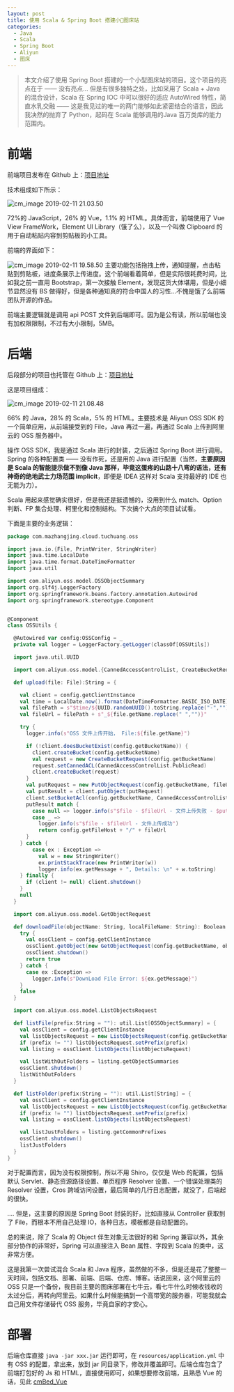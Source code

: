 ```yaml
---
layout: post
title: 使用 Scala & Spring Boot 搭建小🐴图床站
categories:
  - Java
  - Scala
  - Spring Boot
  - Aliyun
  - 图床
---
```


> 本文介绍了使用 Spring Boot 搭建的一个小型图床站的项目。这个项目的亮点在于 —— 没有亮点... 但是有很多独特之处，比如采用了 Scala + Java 的混合设计，Scala 在 Spring IOC 中可以很好的适应 AutoWired 特性，简直水乳交融 —— 这是我见过的唯一的两门能够如此紧密结合的语言，因此我决然的抛弃了 Python，起码在 Scala 能够调用的Java 百万类库的能力范围内。

# 前端

前端项目发布在 Github 上：[项目地址](https://github.com/corkine/cmBed_Vue)

技术组成如下所示：

![cm_image 2019-02-11 21.03.50](/media/cm_image%202019-02-11%2021.03.50.png)

72%的 JavaScript，26% 的 Vue，1.1% 的 HTML。具体而言，前端使用了 Vue View FrameWork，Element UI Library（饿了么），以及一个叫做 Clipboard 的用于自动粘贴内容到剪贴板的小工具。

前端的界面如下：

![cm_image 2019-02-11 19.58.50](/media/cm_image%202019-02-11%2019.58.50.png)
主要功能包括拖拽上传，通知提醒，点击粘贴到剪贴板，进度条展示上传进度。这个前端看着简单，但是实际很耗费时间，比如我之前一直用 Bootstrap，第一次接触 Element，发现这货大体堪用，但是小细节显然没有 BS 做得好，但是各种通知真的符合中国人的习性...不愧是饿了么前端团队开源的作品。

前端主要逻辑就是调用 api POST 文件到后端即可。因为是公有读，所以前端也没有加权限限制，不过有大小限制，5MB。

# 后端

后段部分的项目也托管在 Github 上：[项目地址](https://github.com/corkine/cmBed_Spring)

这是项目组成：

![cm_image 2019-02-11 21.08.48](/media/cm_image%202019-02-11%2021.08.48.png)

66% 的 Java，28% 的 Scala，5% 的 HTML。主要技术是 Aliyun OSS SDK 的一个简单应用，从前端接受到的 File，Java 再过一遍，再通过 Scala 上传到阿里云的 OSS 服务器中。

操作 OSS SDK，我是通过 Scala 进行的封装，之后通过 Spring Boot 进行调用。Spring 的各种配置类 —— 没有作死，还是用的 Java 进行配置（当然，**主要原因是 Scala 的智能提示做不到像 Java 那样，毕竟这蛋疼的山路十八弯的语法，还有神奇的绝地武士力场范围 implicit**，即便是 IDEA 这样对 Scala 支持最好的 IDE 也无能为力）。

Scala 用起来感觉确实很好，但是我还是挺遗憾的，没用到什么 match、Option 判断、FP 集合处理、柯里化和控制结构。下次搞个大点的项目试试看。

下面是主要的业务逻辑：

```scala
package com.mazhangjing.cloud.tuchuang.oss

import java.io.{File, PrintWriter, StringWriter}
import java.time.LocalDate
import java.time.format.DateTimeFormatter
import java.util

import com.aliyun.oss.model.OSSObjectSummary
import org.slf4j.LoggerFactory
import org.springframework.beans.factory.annotation.Autowired
import org.springframework.stereotype.Component


@Component
class OSSUtils {

  @Autowired var config:OSSConfig = _
  private val logger = LoggerFactory.getLogger(classOf[OSSUtils])

  import java.util.UUID

  import com.aliyun.oss.model.{CannedAccessControlList, CreateBucketRequest, PutObjectRequest}

  def upload(file: File):String = {

    val client = config.getClientInstance
    val time = LocalDate.now().format(DateTimeFormatter.BASIC_ISO_DATE)
    val filePath = s"$time/${UUID.randomUUID().toString.replace("-","").substring(0,7)}"
    val fileUrl = filePath + s"_${file.getName.replace(" ","")}"

    try {
      logger.info(s"OSS 文件上传开始， File:${file.getName}")

      if (!client.doesBucketExist(config.getBucketName)) {
        client.createBucket(config.getBucketName)
        val request = new CreateBucketRequest(config.getBucketName)
        request.setCannedACL(CannedAccessControlList.PublicRead)
        client.createBucket(request)
      }
      val putRequest = new PutObjectRequest(config.getBucketName, fileUrl, file)
      val putResult = client.putObject(putRequest)
      client.setBucketAcl(config.getBucketName, CannedAccessControlList.PublicRead)
      putResult match {
        case null => logger.info(s"$file - $fileUrl - 文件上传失败 - $putResult")
        case _ =>
          logger.info(s"$file - $fileUrl - 文件上传成功")
          return config.getFileHost + "/" + fileUrl
      }
    } catch {
        case ex : Exception =>
          val w = new StringWriter()
          ex.printStackTrace(new PrintWriter(w))
          logger.info(ex.getMessage + ", Details: \n" + w.toString)
    } finally {
      if (client != null) client.shutdown()
    }
    null
  }

  import com.aliyun.oss.model.GetObjectRequest

  def downloadFile(objectName: String, localFileName: String): Boolean = {
    try {
      val ossClient = config.getClientInstance
      ossClient.getObject(new GetObjectRequest(config.getBucketName, objectName), new File(localFileName))
      ossClient.shutdown()
      return true
    } catch {
      case ex :Exception =>
        logger.info(s"DownLoad File Error: ${ex.getMessage}")
    }
    false
  }

  import com.aliyun.oss.model.ListObjectsRequest

  def listFile(prefix:String = ""): util.List[OSSObjectSummary] = {
    val ossClient = config.getClientInstance
    val listObjectsRequest = new ListObjectsRequest(config.getBucketName)
    if (prefix != "") listObjectsRequest.setPrefix(prefix)
    val listing = ossClient.listObjects(listObjectsRequest)

    val listWithOutFolders = listing.getObjectSummaries
    ossClient.shutdown()
    listWithOutFolders
  }

  def listFolder(prefix:String = ""): util.List[String] = {
    val ossClient = config.getClientInstance
    val listObjectsRequest = new ListObjectsRequest(config.getBucketName)
    if (prefix != "") listObjectsRequest.setPrefix(prefix)
    val listing = ossClient.listObjects(listObjectsRequest)

    val listJustFolders = listing.getCommonPrefixes
    ossClient.shutdown()
    listJustFolders
  }
}
```

对于配置而言，因为没有权限控制，所以不用 Shiro，仅仅是 Web 的配置，包括默认 Servlet、静态资源路径设置、单页程序 Resolver 设置、一个错误处理类的 Resolver 设置，Cros 跨域访问设置，最后简单的几行日志配置，就没了，后端起的很快。

.... 但是，这主要的原因是 Spring Boot 封装的好，比如直接从 Controller 获取到了 File，而根本不用自己处理 IO，各种日志，模板都是自动配置的。

总的来说，除了 Scala 的 Object 伴生对象无法很好的和 Spring 兼容以外，其余部分协作的非常好，Spring 可以直接注入 Bean 属性、字段到 Scala 的类中，这非常方便。

这是我第一次尝试混合 Scala 和 Java 程序，虽然做的不多，但是还是花了整整一天时间，包括文档、部署、前端、后端、仓库、博客。话说回来，这个阿里云的 OSS 只是一个备份，我目前主要的图床部署在七牛云，看七牛什么时候收钱收的太过分后，再转向阿里云。如果什么时候能搞到一个高带宽的服务器，可能我就会自己用文件存储替代 OSS 服务，毕竟自家的才安心。

# 部署

后端仓库直接 `java -jar xxx.jar` 运行即可，在 `resources/application.yml` 中有 OSS 的配置，拿出来，放到 jar 同目录下，修改并覆盖即可。后端仓库包含了前端打包好的 Js 和 HTML，直接使用即可，如果想要修改前端，且熟悉 Vue 的话，见此 [cmBed_Vue](https://github.com/corkine/cmBed_Vue)



